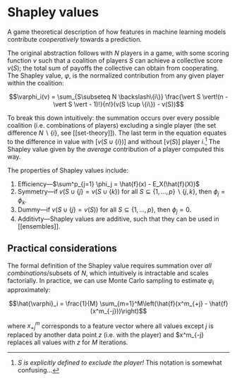 # Shapley values

A game theoretical description of how features in machine learning models contribute *cooperatively* towards a prediction.

The original abstraction follows with $N$ players in a game, with some scoring function $v$ such that a coalition of players $S$ can achieve a collective score $v(S)$; the total sum of payoffs the collective can obtain from cooperating. The Shapley value, $\varphi$, is the normalized contribution from any given player within the coalition:

$$\varphi_i(v) = \sum_{S\subseteq N \backslash\{i\}} \frac{\vert S \vert!(n - \vert S \vert - 1)!}{n!}(v(S \cup \{i\}) - v(S))$$

To break this down intuitively: the summation occurs over every possible coalition (i.e. combinations of players) excluding a single player (the set difference $N \backslash \{i\}$, see [[set-theory]]). The last term in the equation equates to the difference in value with [$v(S \cup \{i\})$] and without [$v(S)$] player $i$.[^1] The Shapley value given by the *average* contribution of a player computed this way.

The properties of Shapley values include:

1. Efficiency&mdash;$\sum^p_{j=1} \phi_j = \hat{f}(x) - E_X(\hat{f}(X))$
2. Symmetry&mdash;if $v(S\cup\{j\} = v(S \cup \{k\}$) for all $S\subseteq \{1,\ldots,p\} \backslash \{j,k\}$, then $\phi_j =\phi_k$.
3. Dummy&mdash;if $v(S \cup \{j\} = v(S))$ for all $S \subseteq \{1,\ldots,p\}$, then $\phi_j = 0$.
4. Additivty&mdash;Shapley values are additive, such that they can be used in [[ensembles]].

## Practical considerations

The formal definition of the Shapley value requires summation over *all combinations*/subsets of $N$, which intuitively is intractable and scales factorially. In practice, we can use Monte Carlo sampling to estimate $\varphi_i$ approximately:

$$\hat{\varphi}_i = \frac{1}{M} \sum_{m=1}^M\left(\hat{f}(x^m_{+j} - \hat{f}(x^m_{-j}))\right)$$

where $x^m_{+j}$ corresponds to a feature vector where all values except $j$ is replaced by another data point $z$ (i.e. with the player) and $x^m_{-j} replaces all values with $z$ for $M$ iterations.

[^1]: *$S$ is explicitly defined to exclude the player!* This notation is somewhat confusing...